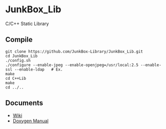 # JunkBox_Lib
C/C++ Static Library

## Compile
```
git clone https://github.com/JunkBox-Library/JunkBox_Lib.git
cd JunkBox_Lib
./config.sh
./configure --enable-jpeg --enable-openjpeg=/usr/local:2.5 --enable-ssl --enable-ldap   # Ex.
make
cd C++Lib
make
cd ../..
```

## Documents
- [Wiki](https://polaris.star-dust.jp/pukiwiki/?JunkBox_Lib)
- [Doxygen Manual](http://polaris.star-dust.jp/doxygen/JunkBox_Lib)

  
